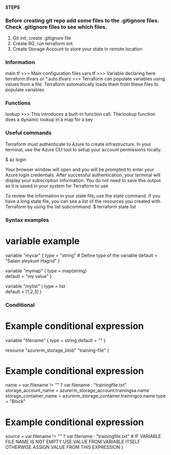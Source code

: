 #### STEPS


### Before creating git repo add some files to the .gitignore files. Check .gitignore files to see which files. 

1) Git init, create .gitignore file
2) Create RG, run terraform init. 
3) Create Storage Account to store your state in remote location

### Information

main.tf                                 >>>  Main configuration files
vars.tf                                 >>>  Variable declaring here
terraform.tfvars or *.auto.tfvars       >>>  Terraform can populate variables using values from a file. Terraform automatically loads them from these files to populate variables




### Functions 

lookup          >>> This introduces a built-in function call. The lookup function does a dynamic lookup in a map for a key


### Useful commands


Terraform must authenticate to Azure to create infrastructure.
In your terminal, use the Azure CLI tool to setup your account permissions locally.

$ az login

Your browser window will open and you will be prompted to enter your Azure login credentials. After successful authentication, your terminal will display your subscription information. You do not need to save this output as it is saved in your system for Terraform to use



To review the information in your state file, use the state command. If you have a long state file, you can see a list of the resources you created with Terraform by using the list subcommand.
$ terraform state list


### Syntax examples
# variable example

variable "myvar" {
    type = "string"     # Define type of the variable
    default = "Salam aleykum Hagrid"
}

variable "mymap" {
    type = map(string)  
    default = "my value"
}

variable "mylist" {
    type = list  
    default = [1,2,3]
}



### Conditional 
# Example conditional expression
variable "filename" {
  type    = string
  default = ""
}


resource "azurerm_storage_blob" "training-file" {
  # Example conditional expression
  name                   = var.filename != "" ? var.filename : "trainingfile.txt"
  storage_account_name   = azurerm_storage_account.trainingsa.name
  storage_container_name = azurerm_storage_container.trainingco.name
  type                   = "Block"
  # Example conditional expression
  source = var.filename != "" ? var.filename : "trainingfile.txt"   # IF VARIABLE FILE NAME IS NOT EMPTY USE VALUE FROM VARIABLE ITSELF OTHERWISE ASSIGN VALUE FROM THIS EXPRESSION
}

